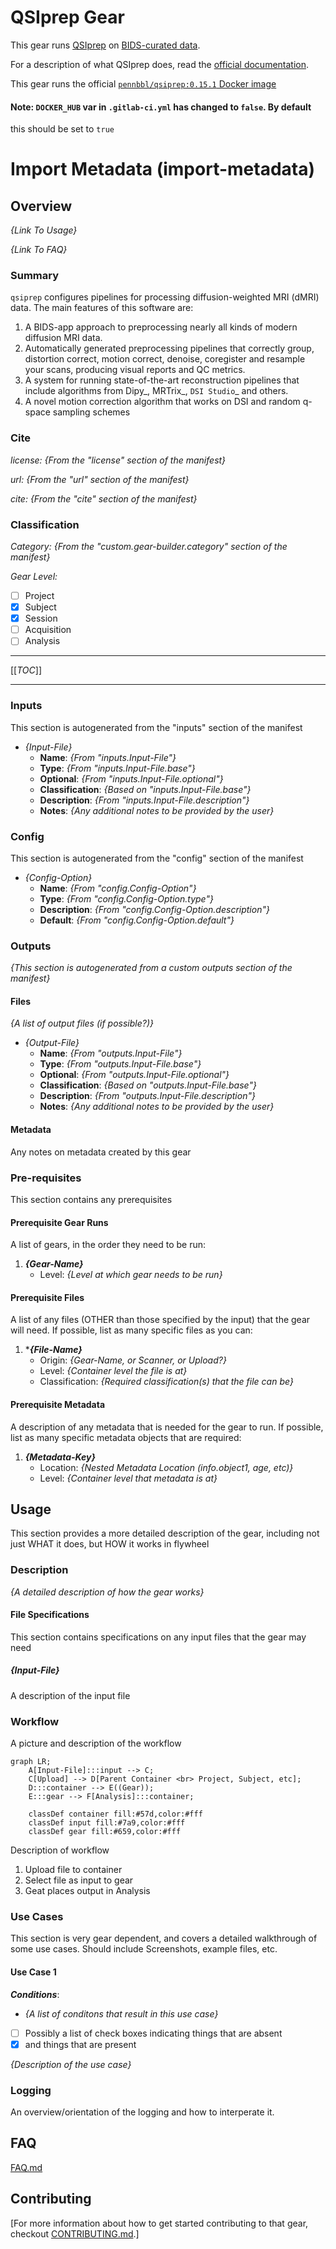 # QSIprep Gear

This gear runs [QSIprep](https://qsiprep.readthedocs.io/) on
[BIDS-curated data](https://bids.neuroimaging.io/).

For a description of what QSIprep does, read the
[official documentation](https://qsiprep.readthedocs.io/).  

This gear runs the official
[`pennbbl/qsiprep:0.15.1` Docker image](https://hub.docker.com/r/pennbbl/qsiprep)

#### __Note__: `DOCKER_HUB` var in `.gitlab-ci.yml` has changed to `false`. By default

this should be set to `true`

# Import Metadata (import-metadata)

## Overview

*{Link To Usage}*

*{Link To FAQ}*

### Summary

`qsiprep` configures pipelines for processing diffusion-weighted MRI (dMRI) data. The main
features of this software are:

  1. A BIDS-app approach to preprocessing nearly all kinds of modern diffusion MRI data.
  2. Automatically generated preprocessing pipelines that correctly group, distortion correct,
     motion correct, denoise, coregister and resample your scans, producing visual reports
     and QC metrics.
  3. A system for running state-of-the-art reconstruction pipelines that include algorithms
     from Dipy_, MRTrix_, `DSI Studio`_  and others.
  4. A novel motion correction algorithm that works on DSI and random q-space sampling schemes

### Cite

*license:* *{From the "license" section of the manifest}*

*url:* *{From the "url" section of the manifest}*

*cite:* *{From the "cite" section of the manifest}*

### Classification

*Category:* *{From the "custom.gear-builder.category" section of the manifest}*

*Gear Level:*

- [ ] Project
- [x] Subject
- [x] Session
- [ ] Acquisition
- [ ] Analysis

----

[[_TOC_]]

----

### Inputs

This section is autogenerated from the "inputs" section of the manifest

* *{Input-File}*
    - **Name**: *{From "inputs.Input-File"}*
    - **Type**: *{From "inputs.Input-File.base"}*
    - **Optional**: *{From "inputs.Input-File.optional"}*
    - **Classification**: *{Based on "inputs.Input-File.base"}*
    - **Description**: *{From "inputs.Input-File.description"}*
    - **Notes**: *{Any additional notes to be provided by the user}*

  
### Config

This section is autogenerated from the "config" section of the manifest

* *{Config-Option}*
    - **Name**: *{From "config.Config-Option"}*
    - **Type**: *{From "config.Config-Option.type"}*
    - **Description**: *{From "config.Config-Option.description"}*
    - **Default**: *{From "config.Config-Option.default"}*

### Outputs

*{This section is autogenerated from a custom outputs section of the manifest}*

#### Files

*{A list of output files (if possible?)}*

* *{Output-File}*
    - **Name**: *{From "outputs.Input-File"}*
    - **Type**: *{From "outputs.Input-File.base"}*
    - **Optional**: *{From "outputs.Input-File.optional"}*
    - **Classification**: *{Based on "outputs.Input-File.base"}*
    - **Description**: *{From "outputs.Input-File.description"}*
    - **Notes**: *{Any additional notes to be provided by the user}*


#### Metadata

Any notes on metadata created by this gear

### Pre-requisites

This section contains any prerequisites

#### Prerequisite Gear Runs

A list of gears, in the order they need to be run:

1. ***{Gear-Name}***
    - Level: *{Level at which gear needs to be run}*

#### Prerequisite Files

A list of any files (OTHER than those specified by the input) that the gear will need.
If possible, list as many specific files as you can:

1. ****{File-Name}***
    - Origin: *{Gear-Name, or Scanner, or Upload?}*
    - Level: *{Container level the file is at}*
    - Classification: *{Required classification(s) that the file can be}*

#### Prerequisite Metadata

A description of any metadata that is needed for the gear to run.
If possible, list as many specific metadata objects that are required:

1. ***{Metadata-Key}***
    - Location: *{Nested Metadata Location (info.object1, age, etc)}*
    - Level: *{Container level that metadata is at}*

## Usage

This section provides a more detailed description of the gear, including not just WHAT
it does, but HOW it works in flywheel

### Description

*{A detailed description of how the gear works}*

#### File Specifications

This section contains specifications on any input files that the gear may need

##### *{Input-File}*

A description of the input file

### Workflow

A picture and description of the workflow

```mermaid
graph LR;
    A[Input-File]:::input --> C;
    C[Upload] --> D[Parent Container <br> Project, Subject, etc];
    D:::container --> E((Gear));
    E:::gear --> F[Analysis]:::container;
    
    classDef container fill:#57d,color:#fff
    classDef input fill:#7a9,color:#fff
    classDef gear fill:#659,color:#fff

```

Description of workflow

1. Upload file to container
1. Select file as input to gear
1. Geat places output in Analysis

### Use Cases

This section is very gear dependent, and covers a detailed walkthrough of some use cases.
Should include Screenshots, example files, etc.

#### Use Case 1

***Conditions***:

 -  *{A list of conditons that result in this use case}*
 - [ ] Possibly a list of check boxes indicating things that are absent
 - [x] and things that are present

*{Description of the use case}*

### Logging

An overview/orientation of the logging and how to interperate it.

## FAQ

[FAQ.md](FAQ.md)

## Contributing

[For more information about how to get started contributing to that gear,
checkout [CONTRIBUTING.md](CONTRIBUTING.md).]
